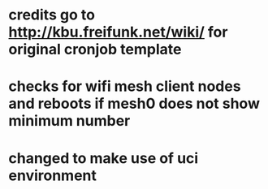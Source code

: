 #
# credits go to http://kbu.freifunk.net/wiki/ for original cronjob template
#
# checks for wifi mesh client nodes and reboots if mesh0 does not show minimum number
#
# changed to make use of uci environment 
